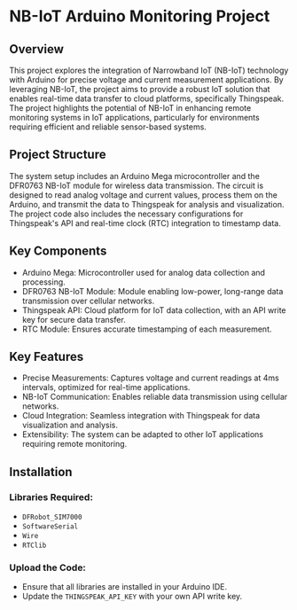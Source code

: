 # NB-IoT Arduino Monitoring Project

## Overview

This project explores the integration of Narrowband IoT (NB-IoT) technology with Arduino for precise voltage and current measurement applications. By leveraging NB-IoT, the project aims to provide a robust IoT solution that enables real-time data transfer to cloud platforms, specifically Thingspeak. The project highlights the potential of NB-IoT in enhancing remote monitoring systems in IoT applications, particularly for environments requiring efficient and reliable sensor-based systems.

## Project Structure
The system setup includes an Arduino Mega microcontroller and the DFR0763 NB-IoT module for wireless data transmission. The circuit is designed to read analog voltage and current values, process them on the Arduino, and transmit the data to Thingspeak for analysis and visualization. The project code also includes the necessary configurations for Thingspeak's API and real-time clock (RTC) integration to timestamp data.

## Key Components
- Arduino Mega: Microcontroller used for analog data collection and processing.
- DFR0763 NB-IoT Module: Module enabling low-power, long-range data transmission over cellular networks.
- Thingspeak API: Cloud platform for IoT data collection, with an API write key for secure data transfer.
- RTC Module: Ensures accurate timestamping of each measurement.
## Key Features
- Precise Measurements: Captures voltage and current readings at 4ms intervals, optimized for real-time applications.
- NB-IoT Communication: Enables reliable data transmission using cellular networks.
- Cloud Integration: Seamless integration with Thingspeak for data visualization and analysis.
- Extensibility: The system can be adapted to other IoT applications requiring remote monitoring.
## Installation
### Libraries Required:

- `DFRobot_SIM7000`
- `SoftwareSerial`
- `Wire`
- `RTClib`
### Upload the Code:

- Ensure that all libraries are installed in your Arduino IDE.
- Update the `THINGSPEAK_API_KEY` with your own API write key.
